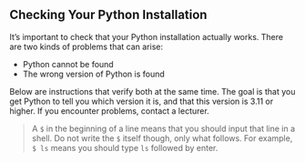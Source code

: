 ## Checking Your Python Installation

It’s important to check that your Python installation actually works.
There are two kinds of problems that can arise:

* Python cannot be found
* The wrong version of Python is found

Below are instructions that verify both at the same time.
The goal is that you get Python to tell you which version it is, and that this version is 3.11 or higher.
If you encounter problems, contact a lecturer.

> A `$` in the beginning of a line means that you should input that line in a shell.
> Do not write the `$` itself though, only what follows.
> For example, `$ ls` means you should type `ls` followed by enter.
